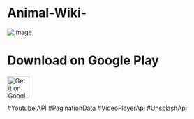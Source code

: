 # Animal-Wiki-

![image](https://user-images.githubusercontent.com/108933534/215808450-405480a6-c326-46de-bc21-79e9a9de30b6.png)


# Download on Google Play
<a href="https://play.google.com/store/apps/details?id=com.azamovhudstc.animalwiki">
<img alt="Get it on Google Play" src="https://play.google.com/intl/en_us/badges/images/apps/en-play-badge.png" height="50px"/></a>

#Youtube API #PaginationData #VideoPlayerApi #UnsplashApi 


